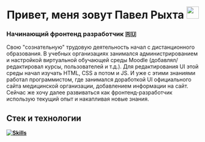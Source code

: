 <h1 align="center">Привет, меня зовут Павел Рыхта 
<img src="https://github.com/blackcater/blackcater/raw/main/images/Hi.gif" height="32"/></h1>
<h3>Начинающий фронтенд разработчик 🇷🇺</h3>
<p>  Свою "сознательную" трудовую деятельность начал с дистанционного образования. В учебных организациях занимался администрированием и настройкой виртуальной обучающей среды Moodle (добавлял/редактировал курсы, пользователей и т.д.). Для редактирования UI этой среды начал изучать HTML, CSS а потом и JS. И уже с этими знаниями работал программистом, где занимался доработкой UI официального сайта медицинской организации, добавлением информации на сайт. Сейчас же хочу далее развиваться как фронтенд-разработчик использую текущий опыт и накапливая новые знания.</p>
  

<strong>

##  Стек и технологии
  
[![Skills](https://skillicons.dev/icons?i=react,ts,js,nextjs,redux,mongodb,html,css,git)](https://skillicons.dev)
  
<!--   ![](https://img.shields.io/badge/Code-React-informational?style=flat&logo=React&logoColor=white&color=blue)
  ![](https://img.shields.io/badge/Code-TypeScript-informational?style=flat&logo=TypeScript&logoColor=white&color=blue)
    ![](https://img.shields.io/badge/Code-JavaScript-informational?style=flat&logo=JavaScript&logoColor=white&color=yellow)
    ![](https://img.shields.io/badge/Code-Next.js-informational?style=flat&logo=Next.js&logoColor=white&color=black)
    ![](https://img.shields.io/badge/Code-Redux-informational?style=flat&logo=Redux&logoColor=white&color=violet)
    ![](https://img.shields.io/badge/Code-MongoDB-informational?style=flat&logo=MongoDB&logoColor=white&color=green)
    ![](https://img.shields.io/badge/Code-HTML-informational?style=flat&logo=HTML&logoColor=white&color=blue)
    ![](https://img.shields.io/badge/Code-CSS-informational?style=flat&logo=CSS&logoColor=white&color=blue)
    ![](https://img.shields.io/badge/Tools-Git-informational?style=flat&logo=Git&logoColor=white&color=red) -->


  
  
<!--   ## 🔧 Technologies & Tools
![](https://img.shields.io/badge/Editor-Visual_Studio_Code-informational?style=flat&logo=visual-studio-code&logoColor=white&color=blue)
![](https://img.shields.io/badge/Code-JavaScript-informational?style=flat&logo=javascript&logoColor=white&color=blue)
![](https://img.shields.io/badge/Code-React-informational?style=flat&logo=React&logoColor=white&color=blue)
![](https://img.shields.io/badge/Shell-Bash-informational?style=flat&logo=gnu-bash&logoColor=white&color=blue)
![](https://img.shields.io/badge/Tools-Docker-informational?style=flat&logo=docker&logoColor=white&color=blue)
 -->
<!--
**paHa345/paHa345** is a ✨ _special_ ✨ repository because its `README.md` (this file) appears on your GitHub profile.

Here are some ideas to get you started:

- 🔭 I’m currently working on ...
- 🌱 I’m currently learning ...
- 👯 I’m looking to collaborate on ...
- 🤔 I’m looking for help with ...
- 💬 Ask me about ...
- 📫 How to reach me: ...
- 😄 Pronouns: ...
- ⚡ Fun fact: ...
-->
